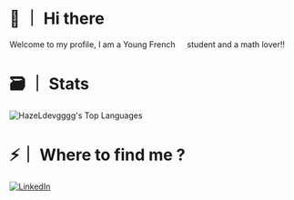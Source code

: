 # 👋 ｜ Hi there 

Welcome to my profile, I am a Young French <img src="https://cdn-icons-png.flaticon.com/512/197/197560.png" width="13"/> student and a math lover!!

# 🗃️ ｜ Stats

![HazeLdevgggg's Top Languages](https://github-readme-stats.vercel.app/api/top-langs/?username=HazeLdevgggg&theme=tokyonight&show_icons=true&hide_border=false&layout=compact)

# ⚡｜ Where to find me ?

<p> <a href="https://www.linkedin.com/in/louis-garric-026873304/" target="_blank"><img alt="LinkedIn" src="https://img.shields.io/badge/linkedin-%230077B5.svg?&style=for-the-badge&logo=linkedin&logoColor=white" /></a> </p>



